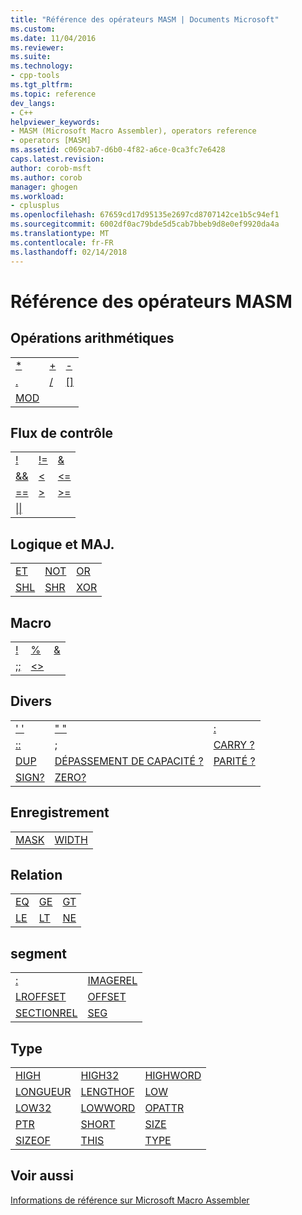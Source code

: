 ```yaml
---
title: "Référence des opérateurs MASM | Documents Microsoft"
ms.custom: 
ms.date: 11/04/2016
ms.reviewer: 
ms.suite: 
ms.technology:
- cpp-tools
ms.tgt_pltfrm: 
ms.topic: reference
dev_langs:
- C++
helpviewer_keywords:
- MASM (Microsoft Macro Assembler), operators reference
- operators [MASM]
ms.assetid: c069cab7-d6b0-4f82-a6ce-0ca3fc7e6428
caps.latest.revision: 
author: corob-msft
ms.author: corob
manager: ghogen
ms.workload:
- cplusplus
ms.openlocfilehash: 67659cd17d95135e2697cd8707142ce1b5c94ef1
ms.sourcegitcommit: 6002df0ac79bde5d5cab7bbeb9d8e0ef9920da4a
ms.translationtype: MT
ms.contentlocale: fr-FR
ms.lasthandoff: 02/14/2018
---
```

# <a name="masm-operators-reference"></a>Référence des opérateurs MASM

## <a name="arithmetic"></a>Opérations arithmétiques  
  
||||  
|-|-|-|  
|[*](../../assembler/masm/operator-multiply.md)|[+](../../assembler/masm/operator-add.md)|[-](../../assembler/masm/operator-subtract-2.md)|  
|[.](../../assembler/masm/operator-dot.md)|[/](../../assembler/masm/operator-subtract-1.md)|[&#91;&#93;](../../assembler/masm/operator-brackets.md)|  
|[MOD](../../assembler/masm/operator-mod.md)|||  
  
## <a name="control-flow"></a>Flux de contrôle  
  
||||  
|-|-|-|  
|[!](../../assembler/masm/operator-logical-not-masm.md)|[!=](../../assembler/masm/operator-not-equal-masm.md)|[&](../../assembler/masm/operator-logical-and-masm.md)|  
|[&&](../../assembler/masm/operator-logical-and-masm-run-time.md)|[<](../../assembler/masm/operator-less-than-masm-run-time.md)|[\<=](../../assembler/masm/operator-less-or-equal-masm-run-time.md)|  
|[==](../../assembler/masm/operator-equal-masm-run-time.md)|[>](../../assembler/masm/operator-greater-than-masm-run-time.md)|[>=](../../assembler/masm/operator-greater-or-equal-masm-run-time.md)|  
|[&#124;&#124;](../../assembler/masm/operator-logical-or.md)|||  
  
## <a name="logical-and-shift"></a>Logique et MAJ.  
  
||||  
|-|-|-|  
|[ET](../../assembler/masm/operator-and.md)|[NOT](../../assembler/masm/operator-not.md)|[OR](../../assembler/masm/operator-or.md)|  
|[SHL](../../assembler/masm/operator-shl.md)|[SHR](../../assembler/masm/operator-shr.md)|[XOR](../../assembler/masm/operator-xor.md)|  
  
## <a name="macro"></a>Macro  
  
||||  
|-|-|-|  
|[!](../../assembler/masm/operator-logical-not-masm-run-time.md)|[%](../../assembler/masm/operator-percent.md)|[&](../../assembler/masm/operator-bitwise-and.md)|  
|[;;](../../assembler/masm/operator-semicolons.md)|[<>](../../assembler/masm/operator-literal.md)||  
  
## <a name="miscellaneous"></a>Divers  
  
||||  
|-|-|-|  
|[' '](../../assembler/masm/operator-single-quote.md)|[" "](../../assembler/masm/operator-double-quote.md)|[:](../../assembler/masm/operator-colon.md)|  
|[::](../../assembler/masm/operator-semicolons.md)|[;](../../assembler/masm/operator-semicolon.md)|[CARRY ?](../../assembler/masm/operator-carry-q.md)|  
|[DUP](../../assembler/masm/operator-dup.md)|[DÉPASSEMENT DE CAPACITÉ ?](../../assembler/masm/operator-overflow-q.md)|[PARITÉ ?](../../assembler/masm/operator-parity-q.md)|  
|[SIGN?](../../assembler/masm/operator-sign-q.md)|[ZERO?](../../assembler/masm/operator-zero-q.md)||  
  
## <a name="record"></a>Enregistrement  
  
|||  
|-|-|  
|[MASK](../../assembler/masm/operator-mask.md)|[WIDTH](../../assembler/masm/operator-width.md)|  
  
## <a name="relational"></a>Relation  
  
||||  
|-|-|-|  
|[EQ](../../assembler/masm/operator-eq.md)|[GE](../../assembler/masm/operator-ge.md)|[GT](../../assembler/masm/operator-gt.md)|  
|[LE](../../assembler/masm/operator-le.md)|[LT](../../assembler/masm/operator-lt.md)|[NE](../../assembler/masm/operator-ne.md)|  
  
## <a name="segment"></a>segment  
  
|||  
|-|-|  
|[:](../../assembler/masm/operator-colon.md)|[IMAGEREL](../../assembler/masm/operator-imagerel.md)|  
|[LROFFSET](../../assembler/masm/operator-lroffset.md)|[OFFSET](../../assembler/masm/operator-offset.md)|  
|[SECTIONREL](../../assembler/masm/operator-sectionrel.md)|[SEG](../../assembler/masm/operator-seg.md)|  
  
## <a name="type"></a>Type  
  
||||  
|-|-|-|  
|[HIGH](../../assembler/masm/operator-high.md)|[HIGH32](../../assembler/masm/operator-high32.md)|[HIGHWORD](../../assembler/masm/operator-highword.md)|  
|[LONGUEUR](../../assembler/masm/operator-length.md)|[LENGTHOF](../../assembler/masm/operator-lengthof.md)|[LOW](../../assembler/masm/operator-low.md)|  
|[LOW32](../../assembler/masm/operator-low32.md)|[LOWWORD](../../assembler/masm/operator-lowword.md)|[OPATTR](../../assembler/masm/operator-opattr.md)|  
|[PTR](../../assembler/masm/operator-ptr.md)|[SHORT](../../assembler/masm/operator-short.md)|[SIZE](../../assembler/masm/operator-size.md)|  
|[SIZEOF](../../assembler/masm/operator-sizeof.md)|[THIS](../../assembler/masm/operator-this.md)|[TYPE](../../assembler/masm/operator-type.md)|  
  
## <a name="see-also"></a>Voir aussi  

[Informations de référence sur Microsoft Macro Assembler](../../assembler/masm/microsoft-macro-assembler-reference.md)